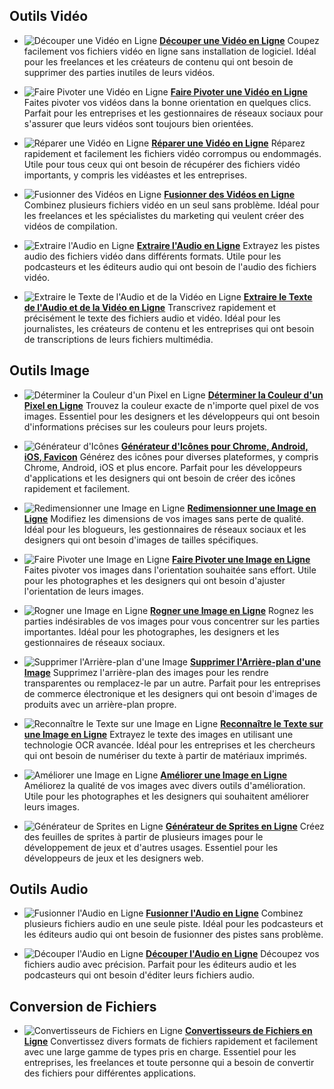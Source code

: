 ## Outils Vidéo

- ![Découper une Vidéo en Ligne](https://trim-video-online.com/img/32x32.webp) [**Découper une Vidéo en Ligne**](https://trim-video-online.com/fr)
  Coupez facilement vos fichiers vidéo en ligne sans installation de logiciel. Idéal pour les freelances et les créateurs de contenu qui ont besoin de supprimer des parties inutiles de leurs vidéos.

- ![Faire Pivoter une Vidéo en Ligne](https://rotate-video-online.com/img/32x32.webp) [**Faire Pivoter une Vidéo en Ligne**](https://rotate-video-online.com/fr)
  Faites pivoter vos vidéos dans la bonne orientation en quelques clics. Parfait pour les entreprises et les gestionnaires de réseaux sociaux pour s'assurer que leurs vidéos sont toujours bien orientées.

- ![Réparer une Vidéo en Ligne](https://repair-video-online.com/img/32x32.webp) [**Réparer une Vidéo en Ligne**](https://repair-video-online.com/fr)
  Réparez rapidement et facilement les fichiers vidéo corrompus ou endommagés. Utile pour tous ceux qui ont besoin de récupérer des fichiers vidéo importants, y compris les vidéastes et les entreprises.

- ![Fusionner des Vidéos en Ligne](https://merge-video-online.com/img/32x32.webp) [**Fusionner des Vidéos en Ligne**](https://merge-video-online.com/fr)
  Combinez plusieurs fichiers vidéo en un seul sans problème. Idéal pour les freelances et les spécialistes du marketing qui veulent créer des vidéos de compilation.

- ![Extraire l'Audio en Ligne](https://extract-audio-online.com/img/32x32.webp) [**Extraire l'Audio en Ligne**](https://extract-audio-online.com/fr)
  Extrayez les pistes audio des fichiers vidéo dans différents formats. Utile pour les podcasteurs et les éditeurs audio qui ont besoin de l'audio des fichiers vidéo.

- ![Extraire le Texte de l'Audio et de la Vidéo en Ligne](https://extract-text-online.com/img/32x32.webp) [**Extraire le Texte de l'Audio et de la Vidéo en Ligne**](https://extract-text-online.com/fr)
  Transcrivez rapidement et précisément le texte des fichiers audio et vidéo. Idéal pour les journalistes, les créateurs de contenu et les entreprises qui ont besoin de transcriptions de leurs fichiers multimédia.

## Outils Image

- ![Déterminer la Couleur d'un Pixel en Ligne](https://pixel-color-online.com/img/32x32.webp) [**Déterminer la Couleur d'un Pixel en Ligne**](https://pixel-color-online.com/fr)
  Trouvez la couleur exacte de n'importe quel pixel de vos images. Essentiel pour les designers et les développeurs qui ont besoin d'informations précises sur les couleurs pour leurs projets.

- ![Générateur d'Icônes](https://icon-generator-online.com/img/32x32.webp) [**Générateur d'Icônes pour Chrome, Android, iOS, Favicon**](https://icon-generator-online.com/fr)
  Générez des icônes pour diverses plateformes, y compris Chrome, Android, iOS et plus encore. Parfait pour les développeurs d'applications et les designers qui ont besoin de créer des icônes rapidement et facilement.

- ![Redimensionner une Image en Ligne](https://resize-image-online.com/img/32x32.webp) [**Redimensionner une Image en Ligne**](https://resize-image-online.com/fr)
  Modifiez les dimensions de vos images sans perte de qualité. Idéal pour les blogueurs, les gestionnaires de réseaux sociaux et les designers qui ont besoin d'images de tailles spécifiques.

- ![Faire Pivoter une Image en Ligne](https://rotate-image-online.com/img/32x32.webp) [**Faire Pivoter une Image en Ligne**](https://rotate-image-online.com/fr)
  Faites pivoter vos images dans l'orientation souhaitée sans effort. Utile pour les photographes et les designers qui ont besoin d'ajuster l'orientation de leurs images.

- ![Rogner une Image en Ligne](https://crop-image-online.com/img/32x32.webp) [**Rogner une Image en Ligne**](https://crop-image-online.com/fr)
  Rognez les parties indésirables de vos images pour vous concentrer sur les parties importantes. Idéal pour les photographes, les designers et les gestionnaires de réseaux sociaux.

- ![Supprimer l'Arrière-plan d'une Image](https://remove-background-online.com/img/32x32.webp) [**Supprimer l'Arrière-plan d'une Image**](https://remove-background-online.com/fr)
  Supprimez l'arrière-plan des images pour les rendre transparentes ou remplacez-le par un autre. Parfait pour les entreprises de commerce électronique et les designers qui ont besoin d'images de produits avec un arrière-plan propre.

- ![Reconnaître le Texte sur une Image en Ligne](https://recognize-text-online.com/img/32x32.webp) [**Reconnaître le Texte sur une Image en Ligne**](https://recognize-text-online.com/fr)
  Extrayez le texte des images en utilisant une technologie OCR avancée. Idéal pour les entreprises et les chercheurs qui ont besoin de numériser du texte à partir de matériaux imprimés.

- ![Améliorer une Image en Ligne](https://improve-image-online.com/img/32x32.webp) [**Améliorer une Image en Ligne**](https://improve-image-online.com/fr)
  Améliorez la qualité de vos images avec divers outils d'amélioration. Utile pour les photographes et les designers qui souhaitent améliorer leurs images.

- ![Générateur de Sprites en Ligne](https://sprite-generator-online.com/img/32x32.webp) [**Générateur de Sprites en Ligne**](https://sprite-generator-online.com/fr)
  Créez des feuilles de sprites à partir de plusieurs images pour le développement de jeux et d'autres usages. Essentiel pour les développeurs de jeux et les designers web.

## Outils Audio

- ![Fusionner l'Audio en Ligne](https://merge-audio-online.com/img/32x32.webp) [**Fusionner l'Audio en Ligne**](https://merge-audio-online.com/fr)
  Combinez plusieurs fichiers audio en une seule piste. Idéal pour les podcasteurs et les éditeurs audio qui ont besoin de fusionner des pistes sans problème.

- ![Découper l'Audio en Ligne](https://trim-audio-online.com/img/32x32.webp) [**Découper l'Audio en Ligne**](https://trim-audio-online.com/fr)
  Découpez vos fichiers audio avec précision. Parfait pour les éditeurs audio et les podcasteurs qui ont besoin d'éditer leurs fichiers audio.

## Conversion de Fichiers

- ![Convertisseurs de Fichiers en Ligne](https://file-converters-online.com/img/32x32.webp) [**Convertisseurs de Fichiers en Ligne**](https://file-converters-online.com/fr)
  Convertissez divers formats de fichiers rapidement et facilement avec une large gamme de types pris en charge. Essentiel pour les entreprises, les freelances et toute personne qui a besoin de convertir des fichiers pour différentes applications.
